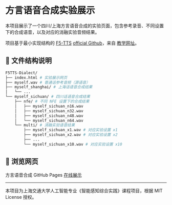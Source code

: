# 方言语音合成实验展示

本项目展示了一个四川/上海方言语音合成的实验页面，包含参考录音、不同设置下的合成语音，以及对应的消融实验音频结果。

项目基于最小实现结构的 [F5-TTS](https://arxiv.org/abs/2410.06885)  [official Github](https://github.com/SWivid/F5-TTS)，来自 [教学网址](https://github.com/chenxie95/deeplearning_course_sjtu)。

## 🔧 文件结构说明

```bash
F5TTS-Dialect/
├── index.html # 实验展示网页
├── myself.wav # 普通话参考音频（源语音）
├── myself_shanghai/ # 上海话语音合成结果
│   └── ...
└── myself_sichuan/ # 四川话语音合成结果
    ├── nfe/ # 不同 NFE 设置下的合成结果
    │   ├── myself_sichuan_n16.wav
    │   ├── myself_sichuan_n32.wav
    │   ├── myself_sichuan_n48.wav
    │   └── myself_sichuan_n64.wav
    └── multi/ # 消融实验语音结果
        ├── myself_sichuan_x1.wav # 对应实验设置 x1
        ├── myself_sichuan_x2.wav # 对应实验设置 x2
        ├── ...
        └── myself_sichuan_x10.wav # 对应实验设置 x10
```


## 📢 浏览网页

方言语音合成 GitHub Pages [在线展示](https://the-bird-f.github.io/F5TTS-Dialect/)

---

本项目为上海交通大学人工智能专业《智能感知综合实践》课程项目，根据 MIT License 授权。